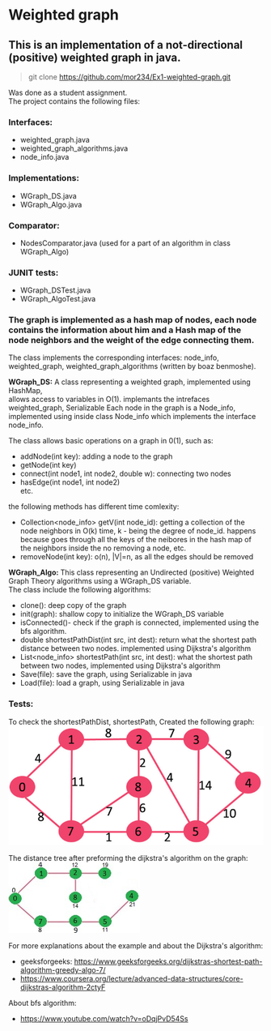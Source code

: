 # Weighted graph 
## This is an implementation of a not-directional (positive) weighted graph in java.
> git clone https://github.com/mor234/Ex1-weighted-graph.git

Was done as a student assignment.     
The project contains the following files:     
### Interfaces:
- weighted_graph.java
- weighted_graph_algorithms.java
- node_info.java
### Implementations:
- WGraph_DS.java
- WGraph_Algo.java
### Comparator: 
- NodesComparator.java (used for a part of an algorithm in class WGraph_Algo) 

### JUNIT tests:
- WGraph_DSTest.java
- WGraph_AlgoTest.java


### The graph is implemented as a hash map of nodes, each node contains the information about him and a Hash map of the node neighbors and the weight of the edge connecting them.

The class implements the corresponding interfaces: node_info, weighted_graph, weighted_graph_algorithms (written by boaz benmoshe). 

**WGraph_DS:**
A class representing a weighted graph, implemented using HashMap,    
allows access to variables in O(1).  implemants the intrefaces weighted_graph, Serializable
Each node in the graph is a Node_info, implemented using inside class Node_info which implements the interface node_info.       

The class allows basic operations on a graph in 0(1), such as:   
- addNode(int key): adding a node to the graph
- getNode(int key) 
- connect(int node1, int node2, double w): connecting two nodes
- hasEdge(int node1, int node2)  
etc.

the following methods has different time comlexity:
- Collection<node_info> getV(int node_id): getting a collection of the node neighbors in  O(k) time, k - being the degree of node_id. happens because goes through all the keys of the neibores in the hash map of the neighbors inside the no
removing a node, etc.  
- removeNode(int key): o(n), |V|=n, as all the edges should be removed

**WGraph_Algo:**
This class representing an Undirected (positive) Weighted Graph Theory algorithms using a WGraph_DS variable.   
The class include the following algorithms:   
- clone(): deep copy of the graph
- init(graph): shallow copy to initialize the WGraph_DS variable
- isConnected()- check if the graph is connected, implemented using the bfs algorithm.
- double shortestPathDist(int src, int dest): return what the shortest path distance between two nodes. implemented using Dijkstra's algorithm
- List<node_info> shortestPath(int src, int dest): what the shortest path between two nodes, implemented using Dijkstra's algorithm
- Save(file): save the graph, using Serializable in java
- Load(file): load a graph, using Serializable in java

### Tests:
To check the shortestPathDist, shortestPath, Created the following graph:
![alt text](images/weighted%20graph%20example.jpg)  






The distance tree after preforming the dijkstra's algorithm on the graph:  
![alt text](images/distance%20tree.jpg)

For more explanations about the example and about the Dijkstra's algorithm:
- geeksforgeeks: <https://www.geeksforgeeks.org/dijkstras-shortest-path-algorithm-greedy-algo-7/>
- <https://www.coursera.org/lecture/advanced-data-structures/core-dijkstras-algorithm-2ctyF>

About bfs algorithm:
- <https://www.youtube.com/watch?v=oDqjPvD54Ss>


